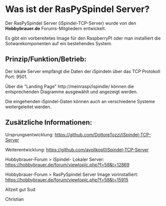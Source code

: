 # Was ist der RasPySpindel Server?

Der RasPySpindel Server (iSpindel-TCP-Server) wurde von den **Hobbybrauer.de** Forums-Mitgliedern entwickelt.

Es gibt ein vorbereitetes Image für den RaspberryPI oder man installiert die Sotwarekomponenten auf ein bestehendes System.



## Prinzip/Funktion/Betrieb:

Der lokale Server empfängt die Daten der iSpindeln über das TCP Protokoll Port: 9501.

Über die "Landing Page" http://meinraspi/ispindle/ können die entsprechenden Diagramme ausgewählt und angezeigt werden.

Die eingehenden iSpindel-Daten können auch an verschiedene Systeme weitergeleitet werden.


## Zusätzliche Informationen:

Ursprungsentwicklung:
https://github.com/DottoreTozzi/iSpindel-TCP-Server

Weiterentwicklung:
https://github.com/avollkopf/iSpindel-TCP-Server

Hobbybrauer-Forum > iSpindel- Lokaler Server:
https://hobbybrauer.de/forum/viewtopic.php?f=58&t=12869

Hobbybrauer-Forum > RasPySpindel Server Image vorinstalliert:
https://hobbybrauer.de/forum/viewtopic.php?f=58&t=15915


Allzeit gut Sud

Christian

